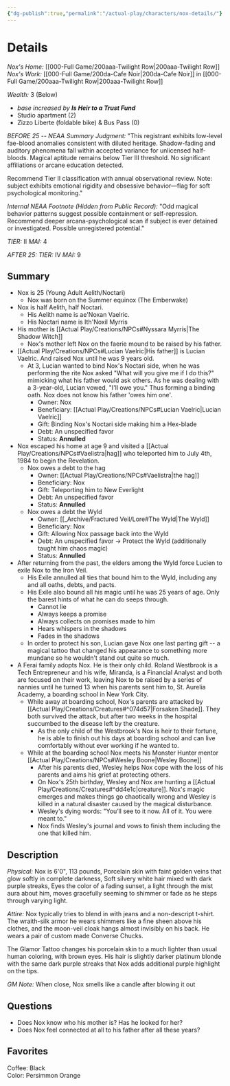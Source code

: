 ```yaml
---
{"dg-publish":true,"permalink":"/actual-play/characters/nox-details/"}
---
```


# Details

*Nox's Home:* [[000-Full Game/200aaa-Twilight Row\|200aaa-Twilight Row]]   
*Nox's Work:* [[000-Full Game/200da-Cafe Noir\|200da-Cafe Noir]] in [[000-Full Game/200aaa-Twilight Row\|200aaa-Twilight Row]] 

_Wealth:_ 3 (Below)
* _base increased by **Is Heir to a Trust Fund**_
* Studio apartment (2)
* Zizzo Liberte (foldable bike) & Bus Pass (0)

_BEFORE 25 -- NEAA Summary Judgment:_ 
"This registrant exhibits low-level fae-blood anomalies consistent with diluted heritage. Shadow-fading and auditory phenomena fall within accepted variance for unlicensed half-bloods. Magical aptitude remains below Tier III threshold. No significant affiliations or arcane education detected.  

Recommend Tier II classification with annual observational review. Note: subject exhibits emotional rigidity and obsessive behavior—flag for soft psychological monitoring."

_Internal NEAA Footnote (Hidden from Public Record):_
"Odd magical behavior patterns suggest possible containment or self-repression. Recommend deeper arcana-psychological scan if subject is ever detained or investigated. Possible unregistered potential."

_TIER:_ II
_MAI:_ 4

_AFTER 25:_
_TIER:_ IV
_MAI:_ 9

## Summary

* Nox is 25 (Young Adult Aelith/Noctari)
    * Nox was born on the Summer equinox (The Emberwake)
* Nox is half Aelith, half Noctari.
    * His Aelith name is ae'Noxan Vaelric.
    * His Noctari name is Ith'Noxil Myrris 
* His mother is [[Actual Play/Creations/NPCs#Nyssara Myrris\|The Shadow Witch]]
    * Nox's mother left Nox on the faerie mound to be raised by his father.
* [[Actual Play/Creations/NPCs#Lucian Vaelric\|His father]] is Lucian Vaelric. And raised Nox until he was 9 years old.
    * At 3, Lucian wanted to bind Nox's Noctari side, when he was performing the rite Nox asked "What will you give me if I do this?" mimicking what his father would ask others. As he was dealing with a 3-year-old, Lucian vowed, "I'll owe you." Thus forming a binding oath. Nox does not know his father 'owes him one'.
        * Owner: Nox
        * Beneficiary: [[Actual Play/Creations/NPCs#Lucian Vaelric\|Lucian Vaelric]]
        * Gift: Binding Nox's Noctari side making him a Hex-blade
        * Debt: An unspecified favor
        * Status: **Annulled**
* Nox escaped his home at age 9 and visited a [[Actual Play/Creations/NPCs#Vaelistra\|hag]] who teleported him to July 4th, 1984 to begin the Revelation.
    * Nox owes a debt to the hag
        * Owner: [[Actual Play/Creations/NPCs#Vaelistra\|the hag]]
        * Beneficiary: Nox
        * Gift: Teleporting him to New Everlight
        * Debt: An unspecified favor
        * Status: **Annulled**
    * Nox owes a debt the Wyld
        * Owner: [[_Archive/Fractured Veil/Lore#The Wyld\|The Wyld]]
        * Beneficiary: Nox
        * Gift: Allowing Nox passage back into the Wyld
        * Debt: An unspecified favor → Protect the Wyld (additionally taught him chaos magic)
        * Status: **Annulled**
* After returning from the past, the elders among the Wyld force Lucien to exile Nox to the Iron Veil.
    * His Exile annulled all ties that bound him to the Wyld, including any and all oaths, debts, and pacts.
    * His Exile also bound all his magic until he was 25 years of age. Only the barest hints of what he can do seeps through.
        * Cannot lie
        * Always keeps a promise
        * Always collects on promises made to him
        * Hears whispers in the shadows
        * Fades in the shadows
    * In order to protect his son, Lucian gave Nox one last parting gift -- a magical tattoo that changed his appearance to something more mundane so he wouldn't stand out quite so much.
* A Ferai family adopts Nox. He is their only child. Roland Westbrook is a Tech Entrepreneur and his wife, Miranda, is a Financial Analyst and both are focused on their work, leaving Nox to be raised by a series of nannies until he turned 13 when his parents sent him to, St. Aurelia Academy, a boarding school in New York City.
    * While away at boarding school, Nox's parents are attacked by [[Actual Play/Creations/Creatures#^074d57\|Forsaken Shade]]. They both survived the attack, but after two weeks in the hospital succumbed to the disease left by the creature.
        * As the only child of the Westbrook's Nox is heir to their fortune, he is able to finish out his days at boarding school and can live comfortably without ever working if he wanted to.
    * While at the boarding school Nox meets his Monster Hunter mentor [[Actual Play/Creations/NPCs#Wesley Boone\|Wesley Boone]]
        * After his parents died, Wesley helps Nox cope with the loss of his parents and aims his grief at protecting others.
        * On Nox's 25th birthday, Wesley and Nox are hunting a [[Actual Play/Creations/Creatures#^dd4e1c\|creature]]. Nox's magic emerges and makes things go chaotically wrong and Wesley is killed in a natural disaster caused by the magical disturbance. 
        * Wesley's dying words: "You’ll see to it now. All of it. You were meant to."
        * Nox finds Wesley's journal and vows to finish them including the one that killed him.


## Description

*Physical:* Nox is 6'0", 113 pounds, Porcelain skin with faint golden veins that glow softly in complete darkness, Soft silvery white hair mixed with dark purple streaks, Eyes the color of a fading sunset, a light through the mist aura about him, moves gracefully seeming to shimmer or fade as he steps through varying light.

*Attire:* Nox typically tries to blend in with jeans and a non-descript t-shirt. The wraith-silk armor he wears shimmers like a fine sheen above his clothes, and the moon-veil cloak hangs almost invisibly on his back. He wears a pair of custom made Converse Chucks. 

The Glamor Tattoo changes his porcelain skin to a much lighter than usual human coloring, with brown eyes. His hair is slightly darker platinum blonde with the same dark purple streaks that Nox adds additional purple highlight on the tips.

_GM Note:_ When close, Nox smells like a candle after blowing it out

## Questions

* Does Nox know who his mother is? Has he looked for her?
* Does Nox feel connected at all to his father after all these years?

## Favorites

Coffee: Black  
Color: Persimmon Orange  

